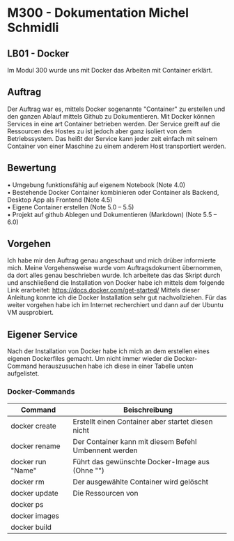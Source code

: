 # M300 - Dokumentation Michel Schmidli
  ## LB01 - Docker
Im Modul 300 wurde uns mit Docker das Arbeiten mit Container erklärt.

## Auftrag

Der Auftrag war es,  mittels Docker sogenannte "Container" zu erstellen und den ganzen Ablauf mittels Github zu Dokumentieren. Mit Docker können Services in eine art Container betrieben werden. Der Service greift auf die Ressourcen des Hostes zu ist jedoch aber ganz isoliert von dem Betriebssystem. Das heißt der Service kann jeder zeit einfach mit seinem Container von einer Maschine zu einem anderem Host transportiert werden.


## Bewertung

• Umgebung funktionsfähig auf eigenem Notebook (Note 4.0)  
• Bestehende Docker Container kombinieren oder Container als Backend, Desktop App als Frontend (Note 4.5)  
• Eigene Container erstellen (Note 5.0 – 5.5)  
• Projekt auf github Ablegen und Dokumentieren (Markdown) (Note 5.5 – 6.0)

## Vorgehen

Ich habe mir den Auftrag genau angeschaut und mich drüber informierte mich. Meine Vorgehensweise wurde vom Auftragsdokument übernommen, da dort alles genau beschrieben wurde. Ich arbeitete das das Skript durch und anschließend die Installation von Docker habe ich mittels dem folgende Link erarbeitet: 
https://docs.docker.com/get-started/
Mittels dieser Anleitung konnte ich die Docker Installation sehr gut nachvollziehen. Für das weiter vorgehen habe ich im Internet recherchiert und dann auf der Ubuntu VM ausprobiert.

## Eigener Service
Nach der Installation von Docker habe ich mich an dem erstellen eines eigenen Dockerfiles gemacht. Um nicht immer wieder die Docker-Command herauszusuchen habe ich diese in einer Tabelle unten aufgelistet.


### Docker-Commands
| Command | Beischreibung |
|--|--|
|docker create| Erstellt einen Container aber startet diesen nicht |
|	docker rename| Der Container kann mit diesem Befehl Umbennent werden |
| docker run "Name" | Führt das gewünschte Docker-Image aus (Ohne "") |
| docker rm | Der ausgewählte Container wird gelöscht |
| docker update | Die Ressourcen von |
| docker ps |  |
| docker images |  |
| docker build |  |
<!--stackedit_data:
eyJoaXN0b3J5IjpbMjA2NDQ3NjU2MSwtMTczMjUwNTg4MiwtMT
U3Nzk3NTQ2MSwtMjUyNTgyOTcwLDE3MzI3ODMyNTgsMTczMjc4
MzI1OCwxODU0OTI4MjM5LC04OTYxODgzNjQsLTE2MTQ3NDQ4NT
RdfQ==
-->